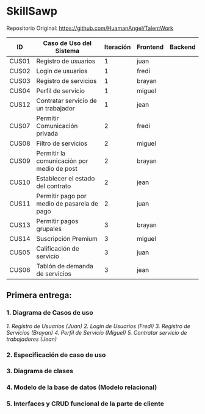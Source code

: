# SkillSawp
Repositorio Original: https://github.com/HuamanAngel/TalentWork

| ID    | Caso de Uso del Sistema                 | Iteración | Frontend | Backend  |
|-------|-----------------------------------------|-----------|----------|----------|
| CUS01 | Registro de usuarios                   | 1         | juan     |          |
| CUS02 | Login de usuarios                      | 1         | fredi   |          |
| CUS03 | Registro de servicios                  | 1         | brayan   |          |
| CUS04 | Perfil de servicio                     | 1         | miguel   |          |
| CUS12 | Contratar servicio de un trabajador    | 1         | jean     |          |
| CUS07 | Permitir Comunicación privada           | 2         | fredi   |          |
| CUS08 | Filtro de servicios                    | 2         | miguel   |          |
| CUS09 | Permitir la comunicación por medio de post | 2     | brayan   |          |
| CUS10 | Establecer el estado del contrato      | 2         | jean     |          |
| CUS11 | Permitir pago por medio de pasarela de pago | 2  | juan     |          |
| CUS13 | Permitir pagos grupales                | 3         | brayan   |          |
| CUS14 | Suscripción Premium                    | 3         | miguel   |          |
| CUS05 | Calificación de servicio               | 3         | juan     |          |
| CUS06 | Tablón de demanda de servicios          | 3         | jean     |          |

## Primera entrega:
### 1. Diagrama de Casos de uso
*1. Registro de Usuarios (Juan)*
*2. Login de Usuarios (Fredi)*
*3. Registro de Servicios (Brayan)*
*4. Perfil de Servicio (Miguel)*
*5. Contratar servicio de trabajadores (Jean)*
### 2. Especificación de caso de uso
### 3. Diagrama de clases
### 4. Modelo de la base de datos (Modelo relacional)
### 5. Interfaces y CRUD funcional de la parte de cliente
